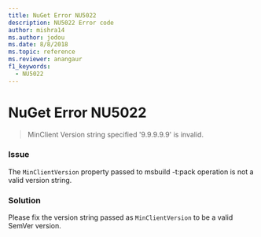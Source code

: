 ```yaml
---
title: NuGet Error NU5022
description: NU5022 Error code
author: mishra14
ms.author: jodou
ms.date: 8/8/2018
ms.topic: reference
ms.reviewer: anangaur
f1_keywords: 
  - NU5022
---
```


# NuGet Error NU5022
> MinClient Version string specified '9.9.9.9.9' is invalid.

### Issue

The `MinClientVersion` property passed to msbuild -t:pack operation is not a valid version string.


### Solution

Please fix the version string passed as `MinClientVersion` to be a valid SemVer version.

